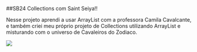 ##SB24 Collections com Saint Seiya!!
<p>Nesse projeto aprendi a usar ArrayList com a professora Camila Cavalcante, e também criei meu próprio projeto de Collections utilizando ArrayList e misturando com o universo de Cavaleiros do Zodiaco.</p>
  <img src="![image](https://github.com/LucasAdao/SB24CollectionsSaintSeiya/assets/100219854/a31d20d6-fa6a-4407-b5e5-3efb712052c7)
">


